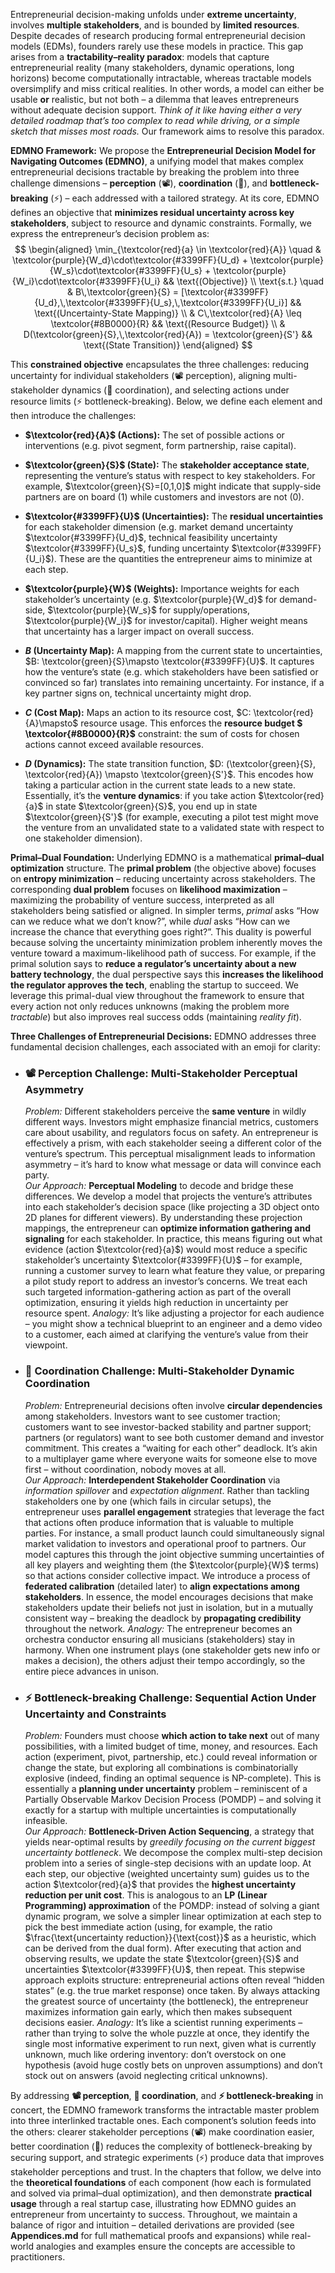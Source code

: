Entrepreneurial decision-making unfolds under **extreme uncertainty**, involves **multiple stakeholders**, and is bounded by **limited resources**. Despite decades of research producing formal entrepreneurial decision models (EDMs), founders rarely use these models in practice. This gap arises from a **tractability–reality paradox**: models that capture entrepreneurial reality (many stakeholders, dynamic operations, long horizons) become computationally intractable, whereas tractable models oversimplify and miss critical realities. In other words, a model can either be usable **or** realistic, but not both – a dilemma that leaves entrepreneurs without adequate decision support. _Think of it like having either a very detailed roadmap that’s too complex to read while driving, or a simple sketch that misses most roads._ Our framework aims to resolve this paradox.

**EDMNO Framework:** We propose the **Entrepreneurial Decision Model for Navigating Outcomes (EDMNO)**, a unifying model that makes complex entrepreneurial decisions tractable by breaking the problem into three challenge dimensions – **perception** (📽️), **coordination** (🔄), and **bottleneck-breaking** (⚡) – each addressed with a tailored strategy. At its core, EDMNO defines an objective that **minimizes residual uncertainty across key stakeholders**, subject to resource and dynamic constraints. Formally, we express the entrepreneur’s decision problem as:
$$
\begin{aligned}
\min_{\textcolor{red}{a} \in \textcolor{red}{A}} \quad & \textcolor{purple}{W_d}\cdot\textcolor{#3399FF}{U_d} + \textcolor{purple}{W_s}\cdot\textcolor{#3399FF}{U_s} + \textcolor{purple}{W_i}\cdot\textcolor{#3399FF}{U_i} && \text{(Objective)} \\
\text{s.t.} \quad
& B\,\textcolor{green}{S} = [\textcolor{#3399FF}{U_d},\,\textcolor{#3399FF}{U_s},\,\textcolor{#3399FF}{U_i}] && \text{(Uncertainty-State Mapping)} \\
& C\,\textcolor{red}{A} \leq \textcolor{#8B0000}{R} && \text{(Resource Budget)} \\
& D(\textcolor{green}{S},\,\textcolor{red}{A}) = \textcolor{green}{S'} && \text{(State Transition)}
\end{aligned}
$$

This **constrained objective** encapsulates the three challenges: reducing uncertainty for individual stakeholders (📽️ perception), aligning multi-stakeholder dynamics (🔄 coordination), and selecting actions under resource limits (⚡ bottleneck-breaking). Below, we define each element and then introduce the challenges:

- **$\textcolor{red}{A}$ (Actions):** The set of possible actions or interventions (e.g. pivot segment, form partnership, raise capital).
    
- **$\textcolor{green}{S}$ (State):** The **stakeholder acceptance state**, representing the venture’s status with respect to key stakeholders. For example, $\textcolor{green}{S}=[0,1,0]$ might indicate that supply-side partners are on board (1) while customers and investors are not (0).
    
- **$\textcolor{#3399FF}{U}$ (Uncertainties):** The **residual uncertainties** for each stakeholder dimension (e.g. market demand uncertainty $\textcolor{#3399FF}{U_d}$, technical feasibility uncertainty $\textcolor{#3399FF}{U_s}$, funding uncertainty $\textcolor{#3399FF}{U_i}$). These are the quantities the entrepreneur aims to minimize at each step.
    
- **$\textcolor{purple}{W}$ (Weights):** Importance weights for each stakeholder’s uncertainty (e.g. $\textcolor{purple}{W_d}$ for demand-side, $\textcolor{purple}{W_s}$ for supply/operations, $\textcolor{purple}{W_i}$ for investor/capital). Higher weight means that uncertainty has a larger impact on overall success.
    
- **$B$ (Uncertainty Map):** A mapping from the current state to uncertainties, $B: \textcolor{green}{S}\mapsto \textcolor{#3399FF}{U}$. It captures how the venture’s state (e.g. which stakeholders have been satisfied or convinced so far) translates into remaining uncertainty. For instance, if a key partner signs on, technical uncertainty might drop.
    
- **$C$ (Cost Map):** Maps an action to its resource cost, $C: \textcolor{red}{A}\mapsto$ resource usage. This enforces the **resource budget $ \textcolor{#8B0000}{R}$** constraint: the sum of costs for chosen actions cannot exceed available resources.
    
- **$D$ (Dynamics):** The state transition function, $D: (\textcolor{green}{S}, \textcolor{red}{A}) \mapsto \textcolor{green}{S'}$. This encodes how taking a particular action in the current state leads to a new state. Essentially, it’s the **venture dynamics**: if you take action $\textcolor{red}{a}$ in state $\textcolor{green}{S}$, you end up in state $\textcolor{green}{S'}$ (for example, executing a pilot test might move the venture from an unvalidated state to a validated state with respect to one stakeholder dimension).
    

**Primal–Dual Foundation:** Underlying EDMNO is a mathematical **primal–dual optimization** structure. The **primal problem** (the objective above) focuses on **entropy minimization** – reducing uncertainty across stakeholders. The corresponding **dual problem** focuses on **likelihood maximization** – maximizing the probability of venture success, interpreted as all stakeholders being satisfied or aligned. In simpler terms, _primal_ asks “How can we reduce what we don’t know?”, while _dual_ asks “How can we increase the chance that everything goes right?”. This duality is powerful because solving the uncertainty minimization problem inherently moves the venture toward a maximum-likelihood path of success. For example, if the primal solution says to **reduce a regulator’s uncertainty about a new battery technology**, the dual perspective says this **increases the likelihood the regulator approves the tech**, enabling the startup to succeed. We leverage this primal-dual view throughout the framework to ensure that every action not only reduces unknowns (making the problem more _tractable_) but also improves real success odds (maintaining _reality fit_).

**Three Challenges of Entrepreneurial Decisions:** EDMNO addresses three fundamental decision challenges, each associated with an emoji for clarity:

- ### 📽️ Perception Challenge: **Multi-Stakeholder Perceptual Asymmetry**
    
    _Problem:_ Different stakeholders perceive the **same venture** in wildly different ways. Investors might emphasize financial metrics, customers care about usability, and regulators focus on safety. An entrepreneur is effectively a prism, with each stakeholder seeing a different color of the venture’s spectrum. This perceptual misalignment leads to information asymmetry – it’s hard to know what message or data will convince each party.  
    _Our Approach:_ **Perceptual Modeling** to decode and bridge these differences. We develop a model that projects the venture’s attributes into each stakeholder’s decision space (like projecting a 3D object onto 2D planes for different viewers). By understanding these projection mappings, the entrepreneur can **optimize information gathering and signaling** for each stakeholder. In practice, this means figuring out what evidence (action $\textcolor{red}{a}$) would most reduce a specific stakeholder’s uncertainty $\textcolor{#3399FF}{U}$ – for example, running a customer survey to learn what feature they value, or preparing a pilot study report to address an investor’s concerns. We treat each such targeted information-gathering action as part of the overall optimization, ensuring it yields high reduction in uncertainty per resource spent. _Analogy:_ It’s like adjusting a projector for each audience – you might show a technical blueprint to an engineer and a demo video to a customer, each aimed at clarifying the venture’s value from their viewpoint.
    
- ### 🔄 Coordination Challenge: **Multi-Stakeholder Dynamic Coordination**
    
    _Problem:_ Entrepreneurial decisions often involve **circular dependencies** among stakeholders. Investors want to see customer traction; customers want to see investor-backed stability and partner support; partners (or regulators) want to see both customer demand and investor commitment. This creates a “waiting for each other” deadlock. It’s akin to a multiplayer game where everyone waits for someone else to move first – without coordination, nobody moves at all.  
    _Our Approach:_ **Interdependent Stakeholder Coordination** via _information spillover_ and _expectation alignment_. Rather than tackling stakeholders one by one (which fails in circular setups), the entrepreneur uses **parallel engagement** strategies that leverage the fact that actions often produce information that is valuable to multiple parties. For instance, a small product launch could simultaneously signal market validation to investors and operational proof to partners. Our model captures this through the joint objective summing uncertainties of all key players and weighting them (the $\textcolor{purple}{W}$ terms) so that actions consider collective impact. We introduce a process of **federated calibration** (detailed later) to **align expectations among stakeholders**. In essence, the model encourages decisions that make stakeholders update their beliefs not just in isolation, but in a mutually consistent way – breaking the deadlock by **propagating credibility** throughout the network. _Analogy:_ The entrepreneur becomes an orchestra conductor ensuring all musicians (stakeholders) stay in harmony. When one instrument plays (one stakeholder gets new info or makes a decision), the others adjust their tempo accordingly, so the entire piece advances in unison.
    
- ### ⚡ Bottleneck-breaking Challenge: **Sequential Action Under Uncertainty and Constraints**
    
    _Problem:_ Founders must choose **which action to take next** out of many possibilities, with a limited budget of time, money, and resources. Each action (experiment, pivot, partnership, etc.) could reveal information or change the state, but exploring all combinations is combinatorially explosive (indeed, finding an optimal sequence is NP-complete). This is essentially a **planning under uncertainty** problem – reminiscent of a Partially Observable Markov Decision Process (POMDP) – and solving it exactly for a startup with multiple uncertainties is computationally infeasible.  
    _Our Approach:_ **Bottleneck-Driven Action Sequencing**, a strategy that yields near-optimal results by _greedily focusing on the current biggest uncertainty bottleneck_. We decompose the complex multi-step decision problem into a series of single-step decisions with an update loop. At each step, our objective (weighted uncertainty sum) guides us to the action $\textcolor{red}{a}$ that provides the **highest uncertainty reduction per unit cost**. This is analogous to an **LP (Linear Programming) approximation** of the POMDP: instead of solving a giant dynamic program, we solve a simpler linear optimization at each step to pick the best immediate action (using, for example, the ratio $\frac{\text{uncertainty reduction}}{\text{cost}}$ as a heuristic, which can be derived from the dual form). After executing that action and observing results, we update the state $\textcolor{green}{S}$ and uncertainties $\textcolor{#3399FF}{U}$, then repeat. This stepwise approach exploits structure: entrepreneurial actions often reveal “hidden states” (e.g. the true market response) once taken. By always attacking the greatest source of uncertainty (the bottleneck), the entrepreneur maximizes information gain early, which then makes subsequent decisions easier. _Analogy:_ It’s like a scientist running experiments – rather than trying to solve the whole puzzle at once, they identify the single most informative experiment to run next, given what is currently unknown, much like ordering inventory: don’t overstock on one hypothesis (avoid huge costly bets on unproven assumptions) and don’t stock out on answers (avoid neglecting critical unknowns).
    

By addressing **📽️ perception**, **🔄 coordination**, and **⚡ bottleneck-breaking** in concert, the EDMNO framework transforms the intractable master problem into three interlinked tractable ones. Each component’s solution feeds into the others: clearer stakeholder perceptions (📽️) make coordination easier, better coordination (🔄) reduces the complexity of bottleneck-breaking by securing support, and strategic experiments (⚡) produce data that improves stakeholder perceptions and trust. In the chapters that follow, we delve into the **theoretical foundations** of each component (how each is formulated and solved via primal–dual optimization), and then demonstrate **practical usage** through a real startup case, illustrating how EDMNO guides an entrepreneur from uncertainty to success. Throughout, we maintain a balance of rigor and intuition – detailed derivations are provided (see **Appendices.md** for full mathematical proofs and expansions) while real-world analogies and examples ensure the concepts are accessible to practitioners.
